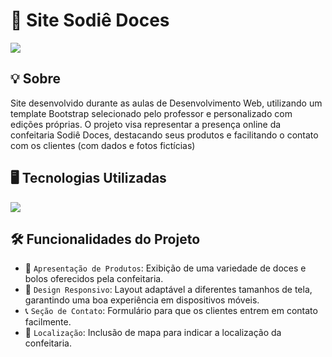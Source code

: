<h1>🍰 Site Sodiê Doces </h1> 
<img loading="lazy" src="https://img.shields.io/github/stars/DanielSouza2005/Site-SodieDoces?style=social"/> 

<h2>💡 Sobre</h2>
<p>Site desenvolvido durante as aulas de Desenvolvimento Web, utilizando um template Bootstrap selecionado pelo professor e personalizado com edições próprias. O projeto visa representar a presença online da confeitaria Sodiê Doces, destacando seus produtos e facilitando o contato com os clientes (com dados e fotos fictícias)</p> 

<h2>🖥️ Tecnologias Utilizadas</h2> 
<div align="left" dir="auto"> 
  <a href="https://skillicons.dev" rel="nofollow"> 
    <img src="https://skillicons.dev/icons?i=html,css,javascript,bootstrap" style="max-width: 100%;">
  </a> 
  <br> 
</div> 

<h2>🛠️ Funcionalidades do Projeto</h2>

- 🧁 <code>Apresentação de Produtos</code>: Exibição de uma variedade de doces e bolos oferecidos pela confeitaria.
- 📱 <code>Design Responsivo</code>: Layout adaptável a diferentes tamanhos de tela, garantindo uma boa experiência em dispositivos móveis.
- 📞 <code>Seção de Contato</code>: Formulário para que os clientes entrem em contato facilmente.
- 📍 <code>Localização</code>: Inclusão de mapa para indicar a localização da confeitaria.
